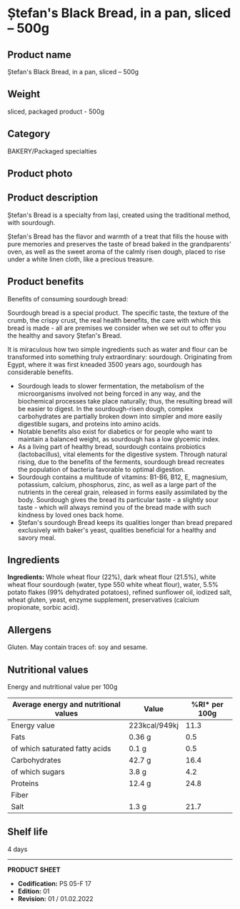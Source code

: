 # Ștefan's Black Bread, in a pan, sliced – 500g

## Product name
Ștefan's Black Bread, in a pan, sliced – 500g

## Weight
sliced, packaged product - 500g

## Category
BAKERY/Packaged specialties

## Product photo

## Product description
Ștefan's Bread is a specialty from Iași, created using the traditional method, with sourdough.

Ștefan's Bread has the flavor and warmth of a treat that fills the house with pure memories and preserves the taste of bread baked in the grandparents' oven, as well as the sweet aroma of the calmly risen dough, placed to rise under a white linen cloth, like a precious treasure.

## Product benefits
Benefits of consuming sourdough bread:

Sourdough bread is a special product. The specific taste, the texture of the crumb, the crispy crust, the real health benefits, the care with which this bread is made - all are premises we consider when we set out to offer you the healthy and savory Ștefan's Bread.

It is miraculous how two simple ingredients such as water and flour can be transformed into something truly extraordinary: sourdough. Originating from Egypt, where it was first kneaded 3500 years ago, sourdough has considerable benefits.

- Sourdough leads to slower fermentation, the metabolism of the microorganisms involved not being forced in any way, and the biochemical processes take place naturally; thus, the resulting bread will be easier to digest. In the sourdough-risen dough, complex carbohydrates are partially broken down into simpler and more easily digestible sugars, and proteins into amino acids.
- Notable benefits also exist for diabetics or for people who want to maintain a balanced weight, as sourdough has a low glycemic index.
- As a living part of healthy bread, sourdough contains probiotics (lactobacillus), vital elements for the digestive system. Through natural rising, due to the benefits of the ferments, sourdough bread recreates the population of bacteria favorable to optimal digestion.
- Sourdough contains a multitude of vitamins: B1-B6, B12, E, magnesium, potassium, calcium, phosphorus, zinc, as well as a large part of the nutrients in the cereal grain, released in forms easily assimilated by the body.  Sourdough gives the bread its particular taste - a slightly sour taste - which will always remind you of the bread made with such kindness by loved ones back home.
- Ștefan's sourdough Bread keeps its qualities longer than bread prepared exclusively with baker's yeast, qualities beneficial for a healthy and savory meal.


## Ingredients
**Ingredients:** Whole wheat flour (22%), dark wheat flour (21.5%), white wheat flour sourdough (water, type 550 white wheat flour), water, 5.5% potato flakes (99% dehydrated potatoes), refined sunflower oil, iodized salt, wheat gluten, yeast, enzyme supplement, preservatives (calcium propionate, sorbic acid).

## Allergens
Gluten. May contain traces of: soy and sesame.

## Nutritional values
Energy and nutritional value per 100g

| Average energy and nutritional values | Value | %RI* per 100g |
|-----------------------------------------|--------|------------------|
| Energy value                            | 223kcal/949kj | 11.3             |
| Fats                                    | 0.36 g        | 0.5              |
| of which saturated fatty acids          | 0.1 g         | 0.5              |
| Carbohydrates                           | 42.7 g        | 16.4             |
| of which sugars                         | 3.8 g         | 4.2              |
| Proteins                                | 12.4 g        | 24.8             |
| Fiber                                   |              |                  |
| Salt                                    | 1.3 g         | 21.7             |

## Shelf life
4 days

---
**PRODUCT SHEET**
- **Codification:** PS 05-F 17
- **Edition:** 01
- **Revision:** 01 / 01.02.2022

